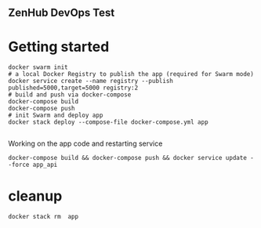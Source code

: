 ZenHub DevOps Test
-------------------------

# Getting started

```
docker swarm init
# a local Docker Registry to publish the app (required for Swarm mode)
docker service create --name registry --publish published=5000,target=5000 registry:2
# build and push via docker-compose
docker-compose build 
docker-compose push 
# init Swarm and deploy app
docker stack deploy --compose-file docker-compose.yml app
 
```

Working on the app code and restarting service
```
docker-compose build && docker-compose push && docker service update --force app_api
```

# cleanup
```
docker stack rm  app
```

